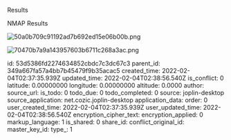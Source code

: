 Results

NMAP Results

![50a0b709c91192ad7b692ed15e06b00b.png](:/ca816b8e48bb47469091df694d2143df)

![70470b7a9a143957603b6711c268a3ac.png](:/b4940471f31c4ba7ab6ff0a9e0167f86)

id: 53d5386fd2274634852cbdc7c3dc67c3
parent_id: 349a667fa57a4bb7b45479f9b35acac5
created_time: 2022-02-04T02:37:35.939Z
updated_time: 2022-02-04T02:38:56.540Z
is_conflict: 0
latitude: 0.00000000
longitude: 0.00000000
altitude: 0.0000
author: 
source_url: 
is_todo: 0
todo_due: 0
todo_completed: 0
source: joplin-desktop
source_application: net.cozic.joplin-desktop
application_data: 
order: 0
user_created_time: 2022-02-04T02:37:35.939Z
user_updated_time: 2022-02-04T02:38:56.540Z
encryption_cipher_text: 
encryption_applied: 0
markup_language: 1
is_shared: 0
share_id: 
conflict_original_id: 
master_key_id: 
type_: 1